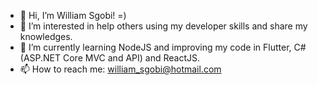 - 👋 Hi, I’m William Sgobi! =)
- 👀 I’m interested in help others using my developer skills and share my knowledges.
- 🌱 I’m currently learning NodeJS and improving my code in Flutter, C# (ASP.NET Core MVC and API) and ReactJS.
- 📫 How to reach me: william_sgobi@hotmail.com

<!---
willsgobi/willsgobi is a ✨ special ✨ repository because its `README.md` (this file) appears on your GitHub profile.
You can click the Preview link to take a look at your changes.
--->
